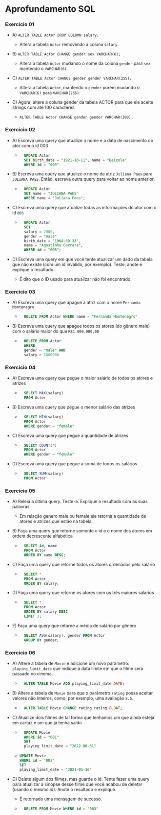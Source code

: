 # Aprofundamento SQL

### Exercício 01

- A) `ALTER TABLE Actor DROP COLUMN salary;`

  - Altera a tabela `Actor` removendo a coluna `salary`.

- B) `ALTER TABLE Actor CHANGE gender sex VARCHAR(6);`

  - Altera a tabela `Actor` mudando o nome da coluna `gender` para `sex` mantendo o `VARCHAR(6)`.

- C) `ALTER TABLE Actor CHANGE gender gender VARCHAR(255);`

  - Altera a tabela `Actor`, mantendo o `gender` porém mudando o `VARCHAR(6)` para `VARCHAR(255)`.

- D) Agora, altere a coluna gender da tabela ACTOR para que ele aceite strings com até 100 caracteres
  - `ALTER TABLE Actor CHANGE gender gender VARCHAR(100);`

### Exercício 02

- A) Escreva uma query que atualize o nome e a data de nascimento do ator com o id 003

  - ```sql
      UPDATE Actor
      SET birth_date = "1921-10-11", name = "Beiçola"
      WHERE id = "003"
    ```

- B) Escreva uma query que atualize o nome da atriz `Juliana Paes` para `JULIANA PAES`. Então, escreva outra query para voltar ao nome anterior.

  - ```sql
      UPDATE Actor
      SET name = "JULIANA PAES"
      WHERE name = "Juliana Paes";
    ```

- C) Escreva uma query que atualize todas as informações do ator com o id `005`

  - ```sql
      UPDATE Actor
      SET
      salary = 2000,
      gender = "male"
      birth_date = "1964-09-33",
      name = "Agostinho Carrara",
      WHERE id = "005";
    ```

- D) Escreva uma query em que você tente atualizar um dado da tabela que não existe (com um id inválido, por exemplo). Teste, anote e explique o resultado.
  - É dito que o ID usado para atualizar não foi encontrado.

### Exercício 03

- A) Escreva uma query que apague a atriz com o nome `Fernanda Montenegro`

  - ```sql
      DELETE FROM Actor WHERE name = "Fernanda Montenegro"
    ```

- B) Escreva uma query que apague todos os atores (do gênero male) com o salário maior do que `R$1.000.000,00`
  - ```sql
      DELETE FROM Actor
      WHERE
      gender = "male" AND
      salary > 1000000
    ```

### Exercício 04

- A) Escreva uma query que pegue o maior salário de todos os atores e atrizes

  - ```sql
      SELECT MAX(salary)
      FROM Actor
    ```

- B) Escreva uma query que pegue o menor salário das atrizes

  - ```sql
      SELECT MIN(salary)
      FROM Actor
      WHERE gender = "female"
    ```

- C) Escreva uma query que pegue a quantidade de atrizes

  - ```sql
      SELECT COUNT(*)
      FROM Actor
      WHERE gender = "female"
    ```

- D) Escreva uma query que pegue a soma de todos os salários
  - ```sql
      SELECT SUM(salary)
      FROM Actor
    ```

### Exercício 05

- A) Releia a última query. Teste-a. Explique o resultado com as suas palavras

  - Em relação genero male ou female ele retorna a quantidade de atores e atrizes que estão na tabela.

- B) Faça uma query que retorne somente o id e o nome dos atores em ordem decrescente alfabética

  - ```sql
      SELECT id, name
      FROM Actor
      ORDER BY name DESC;
    ```

- C) Faça uma query que retorne todos os atores ordenados pelo salário

  - ```sql
      SELECT *
      FROM Actor
      ORDER BY salary;
    ```

- D) Faça uma query que retorne os atores com os três maiores salarios

  - ```sql
      SELECT *
      FROM Actor
      ORDER BY salary DESC
      LIMIT 3;
    ```

- E) Faça uma query que retorne a média de salário por gênero

  - ```sql
      SELECT AVG(salary), gender FROM Actor
      GROUP BY gender;
    ```

### Exercício 06

- A) Altere a tabela de `Movie` e adicione um novo parâmetro: `playing_limit_date` que indique a data limite em que o filme será passado no cinema.

  - ```sql
      ALTER TABLE Movie ADD playing_limit_date DATE;
    ```

- B) Altere a tabela de `Movie` para que o parâmetro `rating` possa aceitar valores não inteiros, como, por exemplo, uma avaliação `8.5`.

  - ```sql
      ALTER TABLE Movie CHANGE rating rating FLOAT;
    ```

- C) Atualize dois filmes de tal forma que tenhamos um que ainda esteja em cartaz e um que já tenha saído

  - ```sql
      UPDATE Movie
      WHERE id = "001"
      SET
      playing_limit_date = "2022-08-31"
    ```

  - ```sql
    UPDATE Movie
    WHERE id = "002"
    SET
    playing_limit_date = "2021-05-10"
    ```

- D) Delete algum dos filmes, mas guarde o id. Tente fazer uma query para atualizar a sinopse desse filme que você acabou de deletar (usando o mesmo id). Anote o resultado e explique.

  - É retornado uma mensagem de sucesso.

  - ```sql
      DELETE FROM Movie WHERE id = "003"
    ```
